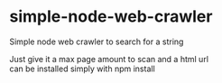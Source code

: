 # simple-node-web-crawler
Simple node web crawler to search for a string

<p>Just give it a max page amount to scan and a html url<br>
can be installed simply with npm install</p>
